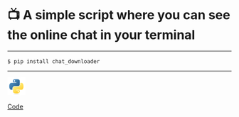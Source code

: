 <h1> 📺 A simple script where you can see the online chat in your terminal </h5>
<hr>
<pre class="notranslate"><code>$ pip install chat_downloader</code></pre>
<hr>
<p align="left" dir="auto"></a> <a href="https://www.python.org" rel="nofollow"> <img src="https://raw.githubusercontent.com/devicons/devicon/master/icons/python/python-original.svg" alt="python" width="40" height="40" style="max-width: 100%;"> </a> </p>
<p dir="auto"><a href="https://github.com/JustGithubProject/GET_CHAT_FROM_STREAM_PLATFORM/blob/master/main.py">Code</a></p>
